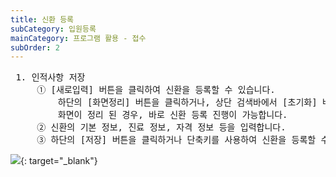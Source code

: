 ```yaml
---
title: 신환 등록
subCategory: 입원등록
mainCategory: 프로그램 활용 - 접수
subOrder: 2
---
```

<pre>
 <t2><bold>1. 인적사항 저장</bold></t2>
     ① [새로입력] 버튼을 클릭하여 신환을 등록할 수 있습니다. 
         하단의 [화면정리] 버튼을 클릭하거나, 상단 검색바에서 [초기화] 버튼을 클릭하여 
         화면이 정리 된 경우, 바로 신환 등록 진행이 가능합니다.
     ② 신환의 기본 정보, 진료 정보, 자격 정보 등을 입력합니다. 
     ③ 하단의 [저장] 버튼을 클릭하거나 단축키를 사용하여 신환을 등록할 수 있습니다.  
</pre>

[![](/images/{{page.url}}_1.png)](/images/{{page.url}}_1.png){: target="_blank"}